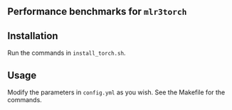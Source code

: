 ## Performance benchmarks for `mlr3torch`

## Installation

Run the commands in `install_torch.sh`.

## Usage

Modify the parameters in `config.yml` as you wish. See the Makefile for the commands.